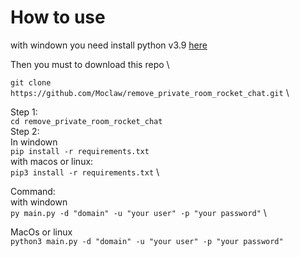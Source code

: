 # How to use

with windown you need install python v3.9
[here](https://www.python.org/)

Then you must to download this repo \

```git clone https://github.com/Moclaw/remove_private_room_rocket_chat.git``` \

Step 1: \
```cd remove_private_room_rocket_chat``` \
Step 2: \
In windown \
```pip install -r requirements.txt``` \
with macos or linux: \
```pip3 install -r requirements.txt``` \

Command: \
with windown \
```py main.py -d "domain" -u "your user" -p "your password"``` \

MacOs or linux \
```python3 main.py -d "domain" -u "your user" -p "your password"``` 	
